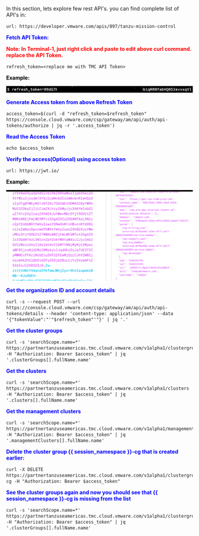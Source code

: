 In this section, lets explore few rest API's. you can find complete list of API's in:

```dashboard:open-url
url: https://developer.vmware.com/apis/897/tanzu-mission-control
```

<style>
H5{color:Blue !important;}
H6{color:DarkOrange !important;}
</style>

<p style="color:blue"><strong> Fetch API Token:  </strong></p> 

<p style="color:red"><strong> Note: In Terminal-1, just right click and paste to edit above curl command. replace the API Token.  </strong></p> 

```copy-and-edit
refresh_token=<replace me with TMC API Token>
```

<p style="color:black"><strong>Example:</strong></p>

![TMC Token](images/TMC-token.png)

<p style="color:blue"><strong> Generate Access token from above Refresh Token </strong></p> 

```execute
access_token=$(curl -d "refresh_token=$refresh_token" https://console.cloud.vmware.com/csp/gateway/am/api/auth/api-tokens/authorize | jq -r '.access_token')
```

<p style="color:blue"><strong> Read the Access Token </strong></p> 

```execute
echo $access_token
```

<p style="color:blue"><strong> Verify the access(Optional) using access token </strong></p> 

```dashboard:open-url
url: https://jwt.io/
```

<p style="color:black"><strong>Example:</strong></p>

![TMC Token JWT](images/TMC-token2.png)

<p style="color:blue"><strong> Get the organization ID and account details  </strong></p> 

```execute
curl -s --request POST --url https://console.cloud.vmware.com/csp/gateway/am/api/auth/api-tokens/details --header 'content-type: application/json' --data '{"tokenValue":"'"$refresh_token"'"}' | jq '.'
```

<p style="color:blue"><strong> Get the cluster groups </strong></p> 

```execute
curl -s 'searchScope.name=*' https://partnertanzuseamericas.tmc.cloud.vmware.com/v1alpha1/clustergroups -H "Authorization: Bearer $access_token" | jq '.clusterGroups[].fullName.name'
```

<p style="color:blue"><strong>  Get the clusters  </strong></p> 

```execute
curl -s 'searchScope.name=*' https://partnertanzuseamericas.tmc.cloud.vmware.com/v1alpha1/clusters -H "Authorization: Bearer $access_token" | jq '.clusters[].fullName.name'
```

<p style="color:blue"><strong> Get the management clusters  </strong></p> 

```execute
curl -s 'searchScope.name=*' https://partnertanzuseamericas.tmc.cloud.vmware.com/v1alpha1/managementclusters -H "Authorization: Bearer $access_token" | jq '.managementClusters[].fullName.name'
```

<p style="color:blue"><strong> Delete the cluster group {{ session_namespace }}-cg that is created earlier:  </strong></p> 

```execute
curl -X DELETE https://partnertanzuseamericas.tmc.cloud.vmware.com/v1alpha1/clustergroups/$SESSION_NAME-cg -H "Authorization: Bearer $access_token"
```

<p style="color:blue"><strong> See the cluster groups again and now you should see that {{ session_namespace }}-cg is missing from the list </strong></p> 

```execute
curl -s 'searchScope.name=*' https://partnertanzuseamericas.tmc.cloud.vmware.com/v1alpha1/clustergroups -H "Authorization: Bearer $access_token" | jq '.clusterGroups[].fullName.name'
```
